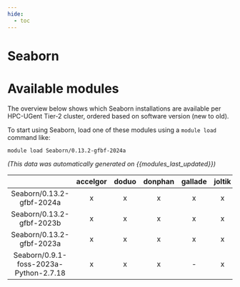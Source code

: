 ```yaml
---
hide:
  - toc
---
```


Seaborn
=======

# Available modules


The overview below shows which Seaborn installations are available per HPC-UGent Tier-2 cluster, ordered based on software version (new to old).

To start using Seaborn, load one of these modules using a `module load` command like:

```shell
module load Seaborn/0.13.2-gfbf-2024a
```

*(This data was automatically generated on {{modules_last_updated}})*

| |accelgor|doduo|donphan|gallade|joltik|litleo|shinx|
| :---: | :---: | :---: | :---: | :---: | :---: | :---: | :---: |
|Seaborn/0.13.2-gfbf-2024a|x|x|x|x|x|x|x|
|Seaborn/0.13.2-gfbf-2023b|x|x|x|x|x|x|x|
|Seaborn/0.13.2-gfbf-2023a|x|x|x|x|x|x|x|
|Seaborn/0.9.1-foss-2023a-Python-2.7.18|x|x|x|-|x|x|x|
